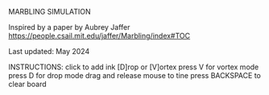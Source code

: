 MARBLING SIMULATION

Inspired by a paper by Aubrey Jaffer
https://people.csail.mit.edu/jaffer/Marbling/index#TOC

Last updated: May 2024

INSTRUCTIONS:
click to add ink [D]rop or [V]ortex
press V for vortex mode
press D for drop mode
drag and release mouse to tine
press BACKSPACE to clear board


